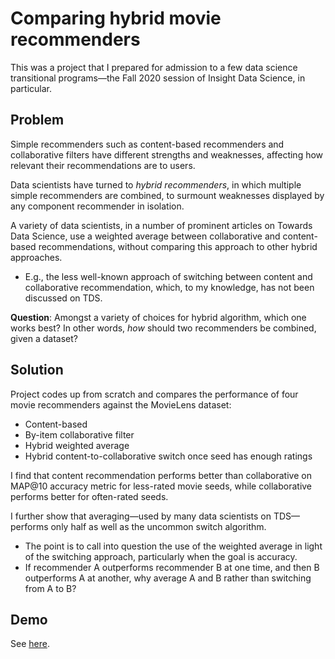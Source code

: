 # Comparing hybrid movie recommenders

This was a project that I prepared for admission to a few data science transitional programs—the Fall 2020 session of Insight Data Science, in particular.

## Problem

Simple recommenders such as content-based recommenders and collaborative filters have different strengths and weaknesses, affecting how relevant their recommendations are to users.

Data scientists have turned to <I>hybrid recommenders</I>, in which multiple simple recommenders are combined, to surmount weaknesses displayed by any component recommender in isolation.

A variety of data scientists, in a number of prominent articles on Towards Data Science, use a weighted average between collaborative and content-based recommendations, without comparing this approach to other hybrid approaches.
- E.g., the less well-known approach of switching between content and collaborative recommendation, which, to my knowledge, has not been discussed on TDS.

<b>Question</b>: Amongst a variety of choices for hybrid algorithm, which one works best? In other words, <i>how</i> should two recommenders be combined, given a dataset?

## Solution

Project codes up from scratch and compares the performance of four movie recommenders against the MovieLens dataset: 
- Content-based
- By-item collaborative filter
- Hybrid weighted average
- Hybrid content-to-collaborative switch once seed has enough ratings

I find that content recommendation performs better than collaborative on MAP@10 accuracy metric for less-rated movie seeds, while collaborative performs better for often-rated seeds.

I further show that averaging—used by many data scientists on TDS—performs only half as well as the uncommon switch algorithm. 
- The point is to call into question the use of the weighted average in light of the switching approach, particularly when the goal is accuracy.
- If recommender A outperforms recommender B at one time, and then B outperforms A at another, why average A and B rather than switching from A to B?

## Demo

See [here](https://github.com/jzymet/recommender/blob/master/demo.ipynb).